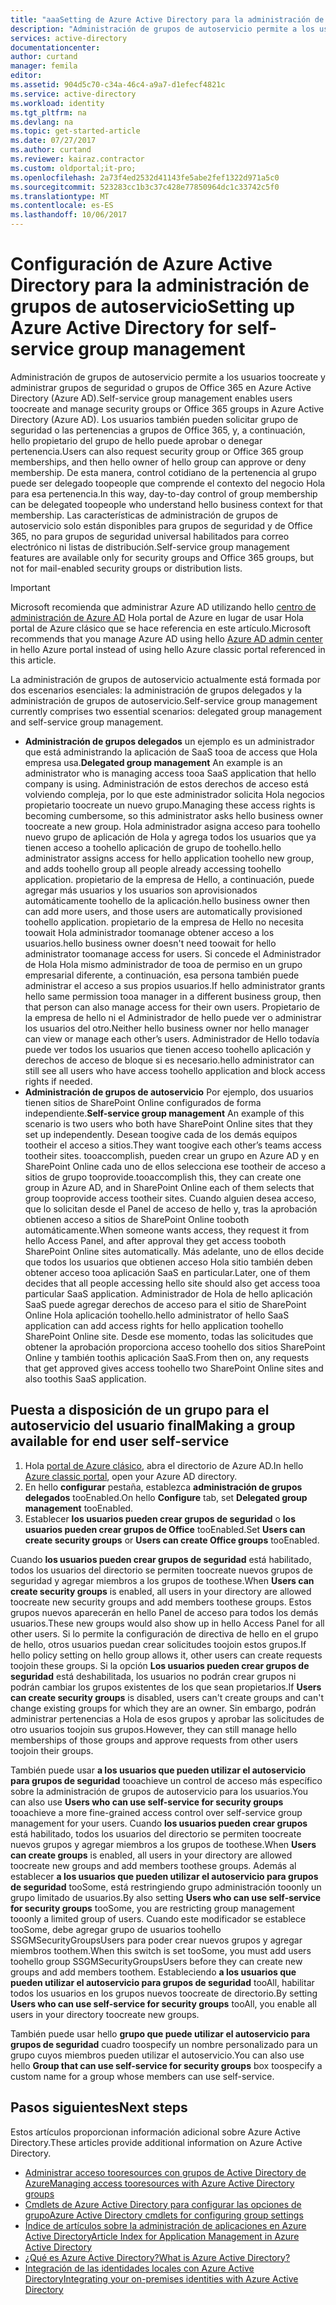 ```yaml
---
title: "aaaSetting de Azure Active Directory para la administración de acceso de aplicación de autoservicio | Documentos de Microsoft"
description: "Administración de grupos de autoservicio permite a los usuarios toocreate y administrar grupos de seguridad o grupos de Office 365 en Azure Active Directory y grupo de seguridad de toorequest posibilidad de Hola de ofertas de usuarios o las pertenencias a grupos de Office 365"
services: active-directory
documentationcenter: 
author: curtand
manager: femila
editor: 
ms.assetid: 904d5c70-c34a-46c4-a9a7-d1efecf4821c
ms.service: active-directory
ms.workload: identity
ms.tgt_pltfrm: na
ms.devlang: na
ms.topic: get-started-article
ms.date: 07/27/2017
ms.author: curtand
ms.reviewer: kairaz.contractor
ms.custom: oldportal;it-pro;
ms.openlocfilehash: 2a73f4ed2532d41143fe5abe2fef1322d971a5c0
ms.sourcegitcommit: 523283cc1b3c37c428e77850964dc1c33742c5f0
ms.translationtype: MT
ms.contentlocale: es-ES
ms.lasthandoff: 10/06/2017
---
```

# <a name="setting-up-azure-active-directory-for-self-service-group-management"></a><span data-ttu-id="61685-103">Configuración de Azure Active Directory para la administración de grupos de autoservicio</span><span class="sxs-lookup"><span data-stu-id="61685-103">Setting up Azure Active Directory for self-service group management</span></span>
<span data-ttu-id="61685-104">Administración de grupos de autoservicio permite a los usuarios toocreate y administrar grupos de seguridad o grupos de Office 365 en Azure Active Directory (Azure AD).</span><span class="sxs-lookup"><span data-stu-id="61685-104">Self-service group management enables users toocreate and manage security groups or Office 365 groups in Azure Active Directory (Azure AD).</span></span> <span data-ttu-id="61685-105">Los usuarios también pueden solicitar grupo de seguridad o las pertenencias a grupos de Office 365, y, a continuación, hello propietario del grupo de hello puede aprobar o denegar pertenencia.</span><span class="sxs-lookup"><span data-stu-id="61685-105">Users can also request security group or Office 365 group memberships, and then hello owner of hello group can approve or deny membership.</span></span> <span data-ttu-id="61685-106">De esta manera, control cotidiano de la pertenencia al grupo puede ser delegado toopeople que comprende el contexto del negocio Hola para esa pertenencia.</span><span class="sxs-lookup"><span data-stu-id="61685-106">In this way, day-to-day control of group membership can be delegated toopeople who understand hello business context for that membership.</span></span> <span data-ttu-id="61685-107">Las características de administración de grupos de autoservicio solo están disponibles para grupos de seguridad y de Office 365, no para grupos de seguridad universal habilitados para correo electrónico ni listas de distribución.</span><span class="sxs-lookup"><span data-stu-id="61685-107">Self-service group management features are available only for security groups and Office 365 groups, but not for mail-enabled security groups or distribution lists.</span></span>

> [!IMPORTANT]
> <span data-ttu-id="61685-108">Microsoft recomienda que administrar Azure AD utilizando hello [centro de administración de Azure AD](https://aad.portal.azure.com) Hola portal de Azure en lugar de usar Hola portal de Azure clásico que se hace referencia en este artículo.</span><span class="sxs-lookup"><span data-stu-id="61685-108">Microsoft recommends that you manage Azure AD using hello [Azure AD admin center](https://aad.portal.azure.com) in hello Azure portal instead of using hello Azure classic portal referenced in this article.</span></span>

<span data-ttu-id="61685-109">La administración de grupos de autoservicio actualmente está formada por dos escenarios esenciales: la administración de grupos delegados y la administración de grupos de autoservicio.</span><span class="sxs-lookup"><span data-stu-id="61685-109">Self-service group management currently comprises two essential scenarios: delegated group management and self-service group management.</span></span>

* <span data-ttu-id="61685-110">**Administración de grupos delegados** un ejemplo es un administrador que está administrando la aplicación de SaaS tooa de access que Hola empresa usa.</span><span class="sxs-lookup"><span data-stu-id="61685-110">**Delegated group management** An example is an administrator who is managing access tooa SaaS application that hello company is using.</span></span> <span data-ttu-id="61685-111">Administración de estos derechos de acceso está volviendo compleja, por lo que este administrador solicita Hola negocios propietario toocreate un nuevo grupo.</span><span class="sxs-lookup"><span data-stu-id="61685-111">Managing these access rights is becoming cumbersome, so this administrator asks hello business owner toocreate a new group.</span></span> <span data-ttu-id="61685-112">Hola administrador asigna acceso para toohello nuevo grupo de aplicación de Hola y agrega todos los usuarios que ya tienen acceso a toohello aplicación de grupo de toohello.</span><span class="sxs-lookup"><span data-stu-id="61685-112">hello administrator assigns access for hello application toohello new group, and adds toohello group all people already accessing toohello application.</span></span> <span data-ttu-id="61685-113">propietario de la empresa de Hello, a continuación, puede agregar más usuarios y los usuarios son aprovisionados automáticamente toohello de la aplicación.</span><span class="sxs-lookup"><span data-stu-id="61685-113">hello business owner then can add more users, and those users are automatically provisioned toohello application.</span></span> <span data-ttu-id="61685-114">propietario de la empresa de Hello no necesita toowait Hola administrador toomanage obtener acceso a los usuarios.</span><span class="sxs-lookup"><span data-stu-id="61685-114">hello business owner doesn't need toowait for hello administrator toomanage access for users.</span></span> <span data-ttu-id="61685-115">Si concede el Administrador de Hola Hola mismo administrador de tooa de permiso en un grupo empresarial diferente, a continuación, esa persona también puede administrar el acceso a sus propios usuarios.</span><span class="sxs-lookup"><span data-stu-id="61685-115">If hello administrator grants hello same permission tooa manager in a different business group, then that person can also manage access for their own users.</span></span> <span data-ttu-id="61685-116">Propietario de la empresa de hello ni el Administrador de hello puede ver o administrar los usuarios del otro.</span><span class="sxs-lookup"><span data-stu-id="61685-116">Neither hello business owner nor hello manager can view or manage each other’s users.</span></span> <span data-ttu-id="61685-117">Administrador de Hello todavía puede ver todos los usuarios que tienen acceso toohello aplicación y derechos de acceso de bloque si es necesario.</span><span class="sxs-lookup"><span data-stu-id="61685-117">hello administrator can still see all users who have access toohello application and block access rights if needed.</span></span>
* <span data-ttu-id="61685-118">**Administración de grupos de autoservicio** Por ejemplo, dos usuarios tienen sitios de SharePoint Online configurados de forma independiente.</span><span class="sxs-lookup"><span data-stu-id="61685-118">**Self-service group management** An example of this scenario is two users who both have SharePoint Online sites that they set up independently.</span></span> <span data-ttu-id="61685-119">Desean toogive cada de los demás equipos tootheir el acceso a sitios.</span><span class="sxs-lookup"><span data-stu-id="61685-119">They want toogive each other’s teams access tootheir sites.</span></span> <span data-ttu-id="61685-120">tooaccomplish, pueden crear un grupo en Azure AD y en SharePoint Online cada uno de ellos selecciona ese tootheir de acceso a sitios de grupo tooprovide.</span><span class="sxs-lookup"><span data-stu-id="61685-120">tooaccomplish this, they can create one group in Azure AD, and in SharePoint Online each of them selects that group tooprovide access tootheir sites.</span></span> <span data-ttu-id="61685-121">Cuando alguien desea acceso, que lo solicitan desde el Panel de acceso de hello y, tras la aprobación obtienen acceso a sitios de SharePoint Online tooboth automáticamente.</span><span class="sxs-lookup"><span data-stu-id="61685-121">When someone wants access, they request it from hello Access Panel, and after approval they get access tooboth SharePoint Online sites automatically.</span></span> <span data-ttu-id="61685-122">Más adelante, uno de ellos decide que todos los usuarios que obtienen acceso Hola sitio también deben obtener acceso tooa aplicación SaaS en particular.</span><span class="sxs-lookup"><span data-stu-id="61685-122">Later, one of them decides that all people accessing hello site should also get access tooa particular SaaS application.</span></span> <span data-ttu-id="61685-123">Administrador de Hola de hello aplicación SaaS puede agregar derechos de acceso para el sitio de SharePoint Online Hola aplicación toohello.</span><span class="sxs-lookup"><span data-stu-id="61685-123">hello administrator of hello SaaS application can add access rights for hello  application toohello SharePoint Online site.</span></span> <span data-ttu-id="61685-124">Desde ese momento, todas las solicitudes que obtener la aprobación proporciona acceso toohello dos sitios SharePoint Online y también toothis aplicación SaaS.</span><span class="sxs-lookup"><span data-stu-id="61685-124">From then on, any requests that get approved gives access toohello two SharePoint Online sites and also toothis SaaS application.</span></span>

## <a name="making-a-group-available-for-end-user-self-service"></a><span data-ttu-id="61685-125">Puesta a disposición de un grupo para el autoservicio del usuario final</span><span class="sxs-lookup"><span data-stu-id="61685-125">Making a group available for end user self-service</span></span>
1. <span data-ttu-id="61685-126">Hola [portal de Azure clásico](https://manage.windowsazure.com), abra el directorio de Azure AD.</span><span class="sxs-lookup"><span data-stu-id="61685-126">In hello [Azure classic portal](https://manage.windowsazure.com), open your Azure AD directory.</span></span>
2. <span data-ttu-id="61685-127">En hello **configurar** pestaña, establezca **administración de grupos delegados** tooEnabled.</span><span class="sxs-lookup"><span data-stu-id="61685-127">On hello **Configure** tab, set **Delegated group management** tooEnabled.</span></span>
3. <span data-ttu-id="61685-128">Establecer **los usuarios pueden crear grupos de seguridad** o **los usuarios pueden crear grupos de Office** tooEnabled.</span><span class="sxs-lookup"><span data-stu-id="61685-128">Set **Users can create security groups** or **Users can create Office groups** tooEnabled.</span></span>

<span data-ttu-id="61685-129">Cuando **los usuarios pueden crear grupos de seguridad** está habilitado, todos los usuarios del directorio se permiten toocreate nuevos grupos de seguridad y agregar miembros a los grupos de toothese.</span><span class="sxs-lookup"><span data-stu-id="61685-129">When **Users can create security groups** is enabled, all users in your directory are allowed toocreate new security groups and add members toothese groups.</span></span> <span data-ttu-id="61685-130">Estos grupos nuevos aparecerán en hello Panel de acceso para todos los demás usuarios.</span><span class="sxs-lookup"><span data-stu-id="61685-130">These new groups would also show up in hello Access Panel for all other users.</span></span> <span data-ttu-id="61685-131">Si lo permite la configuración de directiva de hello en el grupo de hello, otros usuarios puedan crear solicitudes toojoin estos grupos.</span><span class="sxs-lookup"><span data-stu-id="61685-131">If hello policy setting on hello group allows it, other users can create requests toojoin these groups.</span></span> <span data-ttu-id="61685-132">Si la opción **Los usuarios pueden crear grupos de seguridad** está deshabilitada, los usuarios no podrán crear grupos ni podrán cambiar los grupos existentes de los que sean propietarios.</span><span class="sxs-lookup"><span data-stu-id="61685-132">If **Users can create security groups** is disabled, users can't create groups and can't change existing groups for which they are an owner.</span></span> <span data-ttu-id="61685-133">Sin embargo, podrán administrar pertenencias a Hola de esos grupos y aprobar las solicitudes de otro usuarios toojoin sus grupos.</span><span class="sxs-lookup"><span data-stu-id="61685-133">However, they can still manage hello memberships of those groups and approve requests from other users toojoin their groups.</span></span>

<span data-ttu-id="61685-134">También puede usar **a los usuarios que pueden utilizar el autoservicio para grupos de seguridad** tooachieve un control de acceso más específico sobre la administración de grupos de autoservicio para los usuarios.</span><span class="sxs-lookup"><span data-stu-id="61685-134">You can also use **Users who can use self-service for security groups** tooachieve a more fine-grained access control over self-service group management for your users.</span></span> <span data-ttu-id="61685-135">Cuando **los usuarios pueden crear grupos** está habilitado, todos los usuarios del directorio se permiten toocreate nuevos grupos y agregar miembros a los grupos de toothese.</span><span class="sxs-lookup"><span data-stu-id="61685-135">When **Users can create groups** is enabled, all users in your directory are allowed toocreate new groups and add members toothese groups.</span></span> <span data-ttu-id="61685-136">Además al establecer **a los usuarios que pueden utilizar el autoservicio para grupos de seguridad** tooSome, está restringiendo grupo administración tooonly un grupo limitado de usuarios.</span><span class="sxs-lookup"><span data-stu-id="61685-136">By also setting **Users who can use self-service for security groups** tooSome, you are restricting group management tooonly a limited group of users.</span></span> <span data-ttu-id="61685-137">Cuando este modificador se establece tooSome, debe agregar grupo de usuarios toohello SSGMSecurityGroupsUsers para poder crear nuevos grupos y agregar miembros toothem.</span><span class="sxs-lookup"><span data-stu-id="61685-137">When this switch is set tooSome, you must add users toohello group SSGMSecurityGroupsUsers before they can create new groups and add members toothem.</span></span> <span data-ttu-id="61685-138">Estableciendo **a los usuarios que pueden utilizar el autoservicio para grupos de seguridad** tooAll, habilitar todos los usuarios en los grupos nuevos toocreate de directorio.</span><span class="sxs-lookup"><span data-stu-id="61685-138">By setting **Users who can use self-service for security groups** tooAll, you enable all users in your directory toocreate new groups.</span></span>

<span data-ttu-id="61685-139">También puede usar hello **grupo que puede utilizar el autoservicio para grupos de seguridad** cuadro toospecify un nombre personalizado para un grupo cuyos miembros pueden utilizar el autoservicio.</span><span class="sxs-lookup"><span data-stu-id="61685-139">You can also use hello **Group that can use self-service for security groups** box toospecify a custom name for a group whose members can use self-service.</span></span>

## <a name="next-steps"></a><span data-ttu-id="61685-140">Pasos siguientes</span><span class="sxs-lookup"><span data-stu-id="61685-140">Next steps</span></span>
<span data-ttu-id="61685-141">Estos artículos proporcionan información adicional sobre Azure Active Directory.</span><span class="sxs-lookup"><span data-stu-id="61685-141">These articles provide additional information on Azure Active Directory.</span></span>

* [<span data-ttu-id="61685-142">Administrar acceso tooresources con grupos de Active Directory de Azure</span><span class="sxs-lookup"><span data-stu-id="61685-142">Managing access tooresources with Azure Active Directory groups</span></span>](active-directory-manage-groups.md)
* [<span data-ttu-id="61685-143">Cmdlets de Azure Active Directory para configurar las opciones de grupo</span><span class="sxs-lookup"><span data-stu-id="61685-143">Azure Active Directory cmdlets for configuring group settings</span></span>](active-directory-accessmanagement-groups-settings-cmdlets.md)
* [<span data-ttu-id="61685-144">Índice de artículos sobre la administración de aplicaciones en Azure Active Directory</span><span class="sxs-lookup"><span data-stu-id="61685-144">Article Index for Application Management in Azure Active Directory</span></span>](active-directory-apps-index.md)
* [<span data-ttu-id="61685-145">¿Qué es Azure Active Directory?</span><span class="sxs-lookup"><span data-stu-id="61685-145">What is Azure Active Directory?</span></span>](active-directory-whatis.md)
* [<span data-ttu-id="61685-146">Integración de las identidades locales con Azure Active Directory</span><span class="sxs-lookup"><span data-stu-id="61685-146">Integrating your on-premises identities with Azure Active Directory</span></span>](active-directory-aadconnect.md)
